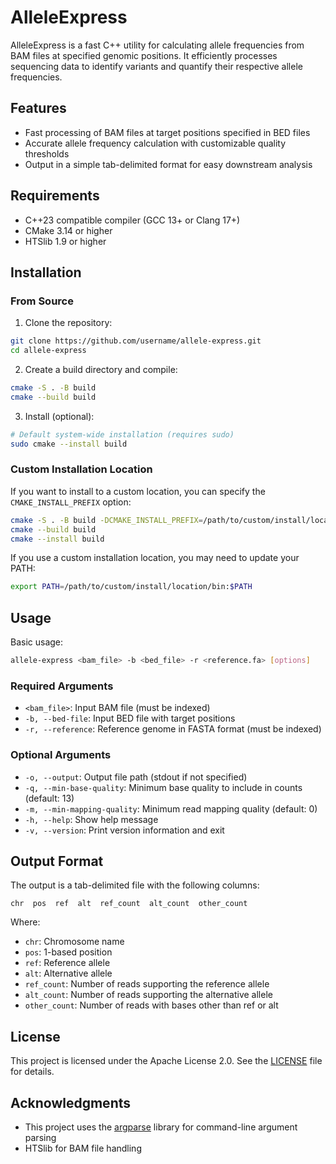 # AlleleExpress

AlleleExpress is a fast C++ utility for calculating allele frequencies from BAM files at specified genomic positions. It efficiently processes sequencing data to identify variants and quantify their respective allele frequencies.

## Features

- Fast processing of BAM files at target positions specified in BED files
- Accurate allele frequency calculation with customizable quality thresholds
- Output in a simple tab-delimited format for easy downstream analysis

## Requirements

- C++23 compatible compiler (GCC 13+ or Clang 17+)
- CMake 3.14 or higher
- HTSlib 1.9 or higher

## Installation

### From Source

1. Clone the repository:

```bash
git clone https://github.com/username/allele-express.git
cd allele-express
```

2. Create a build directory and compile:

```bash
cmake -S . -B build
cmake --build build
```

3. Install (optional):

```bash
# Default system-wide installation (requires sudo)
sudo cmake --install build
```

### Custom Installation Location
If you want to install to a custom location, you can specify the `CMAKE_INSTALL_PREFIX` option:

```bash
cmake -S . -B build -DCMAKE_INSTALL_PREFIX=/path/to/custom/install/location
cmake --build build
cmake --install build
```

If you use a custom installation location, you may need to update your PATH:

```bash
export PATH=/path/to/custom/install/location/bin:$PATH
```

## Usage

Basic usage:

```bash
allele-express <bam_file> -b <bed_file> -r <reference.fa> [options]
```

### Required Arguments

- `<bam_file>`: Input BAM file (must be indexed)
- `-b, --bed-file`: Input BED file with target positions
- `-r, --reference`: Reference genome in FASTA format (must be indexed)

### Optional Arguments

- `-o, --output`: Output file path (stdout if not specified)
- `-q, --min-base-quality`: Minimum base quality to include in counts (default: 13)
- `-m, --min-mapping-quality`: Minimum read mapping quality (default: 0)
- `-h, --help`: Show help message
- `-v, --version`: Print version information and exit

## Output Format

The output is a tab-delimited file with the following columns:

```
chr  pos  ref  alt  ref_count  alt_count  other_count
```

Where:
- `chr`: Chromosome name
- `pos`: 1-based position
- `ref`: Reference allele
- `alt`: Alternative allele
- `ref_count`: Number of reads supporting the reference allele
- `alt_count`: Number of reads supporting the alternative allele
- `other_count`: Number of reads with bases other than ref or alt

## License

This project is licensed under the Apache License 2.0. See the [LICENSE](LICENSE) file for details.

## Acknowledgments

- This project uses the [argparse](https://github.com/p-ranav/argparse) library for command-line argument parsing
- HTSlib for BAM file handling
